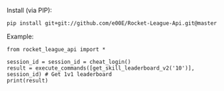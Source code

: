 Install (via PIP):

`pip install git+git://github.com/e00E/Rocket-League-Api.git@master`


Example:

```
from rocket_league_api import *

session_id = session_id = cheat_login()
result = execute_commands([get_skill_leaderboard_v2('10')], session_id) # Get 1v1 leaderboard
print(result)
```
